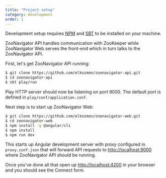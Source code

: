 ```yaml
---
title: "Project setup"
category: development
order: 1
---
```


Development setup requires [NPM](https://www.npmjs.com/) and [SBT](https://www.scala-sbt.org/) to be installed on your machine.

ZooNavigator API handles communication with ZooKeeper while
ZooNavigator Web serves the front-end which in turn talks to the ZooNavigator API.


First, let's get ZooNavigator API running:

````sh
$ git clone https://github.com/elkozmon/zoonavigator-api.git
$ cd zoonavigator-api
$ sbt play/run
````

Play HTTP server should now be listening on port 9000. The default port is defined in ``play/conf/application.conf``.

Next step is to start up ZooNavigator Web:

````sh
$ git clone https://github.com/elkozmon/zoonavigator-web.git
$ cd zoonavigator-web
$ npm install -g @angular/cli
$ npm install
$ npm run dev
````

This starts up Angular development server with proxy configured in ``proxy.conf.json`` that will forward API requests to [http://localhost:9000](http://localhost:9000) where ZooNavigator API should be running.

Once you've done all that open up [http://localhost:4200](http://localhost:4200) in your browser and you should see the Connect form.

